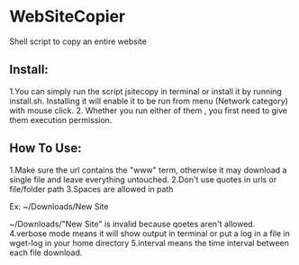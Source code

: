 # WebSiteCopier
Shell script to copy an entire website

Install:
--------

1.You can simply run the script jsitecopy in terminal or install it by running install.sh. Installing it will enable it to be run from menu (Network category) with mouse click.
2. Whether you run either of them , you first need to give them execution permission.

How To Use:
-----------

1.Make sure the url contains the "www" term, otherwise it may download a single file and leave everything untouched.
2.Don't use quotes in urls or file/folder path
3.Spaces are allowed in path

Ex: ~/Downloads/New Site

~/Downloads/"New Site" is invalid because qoetes aren't allowed.
4.verbose mode means it will show output in terminal or put a log in a file in wget-log in your home directory
5.interval means the time interval between each file download.


